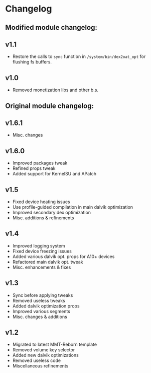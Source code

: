# Changelog

## Modified module changelog:
## v1.1
* Restore the calls to `sync` function in `/system/bin/dex2oat_opt` for flushing fs buffers.

## v1.0
* Removed monetization libs and other b.s.


## Original module changelog:
## v1.6.1

- Misc. changes

## v1.6.0

- Improved packages tweak
- Refined props tweak
- Added support for KernelSU and APatch

## v1.5

- Fixed device heating issues
- Use profile-guided compilation in main dalvik optimization
- Improved secondary dex optimization
- Misc. additions & refinements

## v1.4

- Improved logging system
- Fixed device freezing issues
- Added various dalvik opt. props for A10+ devices
- Refactored main dalvik opt. tweak
- Misc. enhancements & fixes

## v1.3

- Sync before applying tweaks
- Removed useless tweaks
- Added dalvik optimization props
- Improved various segments
- Misc. changes & additions

## v1.2

- Migrated to latest MMT-Reborn template
- Removed volume key selector
- Added new dalvik optimizations
- Removed useless code
- Miscellaneous refinements
